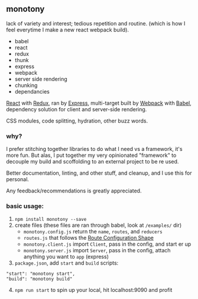 ## monotony

lack of variety and interest; tedious repetition and routine. (which is how I feel everytime I make a new react webpack build).

 * babel
 * react
 * redux
 * thunk
 * express
 * webpack
 * server side rendering
 * chunking
 * dependancies

[React](https://reactjs.org) with [Redux](https://redux.js.org), ran by [Express](https://expressjs.com), multi-target built by [Webpack](https://webpack.js.org) with [Babel](https://babeljs.io), dependency solution for client and server-side rendering.

CSS modules, code splitting, hydration, other buzz words.

### why?

I prefer stitching together libraries to do what I need vs a framework, it's more fun. But alas, I put together my very opinionated "framework" to decouple my build and scoffolding to an external project to be re used.

Better documentation, linting, and other stuff, and cleanup, and I use this for personal.

Any feedback/recommendations is greatly appreciated.

### basic usage:

1. `npm install monotony --save`
2.  create files (these files are ran through babel, look at `/examples/` dir)
	* `monotony.config.js` return the `name`, `routes`, and `reducers`
	* `routes.js` that follows the [Route Configuration Shape](https://github.com/ReactTraining/react-router/tree/master/packages/react-router-config#route-configuration-shape)
	* `monotony.client.js` import `Client`, pass in the config, and start er up
	* `monotony.server.js` import `Server`, pass in the config, attach anything you want to `app` (express)
3. `package.json`, add `start` and `build` scripts:
```
"start": "monotony start",
"build": "monotony build"
```
4. `npm run start` to spin up your local, hit localhost:9090 and profit